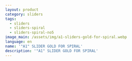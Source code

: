```yaml
---
layout: product
category: sliders
tags:
  - sliders
  - sliders-spiral
  - sliders-spiral-no5
image_main: /assets/img/a1-sliders-gold-for-spiral.webp
language: en
name: '"A1" SLIDER GOLD FOR SPIRAL'
description: '"A1" SLIDER GOLD FOR SPIRAL'
---
```


